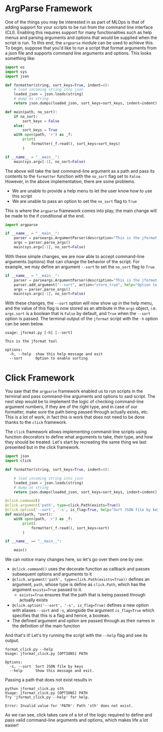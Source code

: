 # ArgParse Framework

One of the things you may be interested in as part of MLOps is that of adding support for your scripts to be run from the command line interface (CLI). Enabling this requires support for many functionalities such as help menus and parsing arguments and options that would be supplied when the script is run. To this end, the `argparse` module can be used to achieve this. To begin, suppose that you'd like to run a script that format arguments from a json file and supports command line arguments and options. This looks something like:

```python
import os
import sys
import json

def formatter(string, sort_keys=True, indent=4):
	# load incoming string into json
	loaded_json = json.loads(string)
	# dump as string
	return json.dumps(loaded_json, sort_keys=sort_keys, indent=indent)

def main(path, no_sort):
	if no_sort:
		sort_keys = False
	else: 
		sort_keys = True
	with open(path, 'r') as _f:
		print(
			formatter(_f.read(), sort_keys=sort_keys)
		)

if __name__ = "__main__":
	main(sys.argv[-1], no_sort=False)
```

The above will take the last command-line argument as a path and pass its contents to the `formatter` function with the `no_sort` flag set to `False`. However, in the above implementation, there are some problems.

* We are unable to provide a help menu to let the user know how to use this script
* We are unable to pass an option to set the `no_sort` flag to `True`

This is where the `argparse` framework comes into play, the main change will be made to the if conditional at the end.

```python
import argparse

if __name__ = "__main__":
	parser = parseargs.ArgumentParser(description="This is the jformat tool")
	args = parser.parse_args()
	main(sys.argv[-1], no_sort=False)
```

With these simple changes, we are now able to accept command-line arguments (options) that can change the behavior of the script. For example, we may define an argument `--sort` to set the `no_sort` flag to `True`. 

```python
if __name__ = "__main__":
	parser = parseargs.ArgumentParser(description="This is the jformat tool")
	parser.add_argument("--sort", action="store_true", help="Option to enable sorting")
	args = parser.parse_args()
	main(sys.argv[-1], no_sort=False)

```

With these changes, the `--sort` option will now show up in the help menu, and the value of this flag is now stored as an attribute in the `args` object, i.e. `args.sort` is a boolean that is `False` by default, and `True` when the `--sort` option is passed. The terminal output of the `jformat` script with the `-h` option can be seen below.

```terminal
usage: jformat.py [-h] [--sort]

This is the jformat tool

options:
  -h, --help  show this help message and exit
  --sort      Option to enable sorting
```

# Click Framework

You saw that the `argparse` framework enabled us to run scripts in the terminal and pass command-line arguments and options to said script. The next step would be to implement the logic of checking command-line argument numbers, if they are of the right type, and in case of our formatter, make sure the path being passed through actually exists, etc. This is a lot of work, in fact this is work that does not need to be done thanks to the `click` framework.

The `click` framework allows implementing command-line scripts using function decorators to define what arguments to take, their type, and how they should be treated. Let's start by recreating the same thing we last presented but in the click framework.

```python
import json
import click  

def formatter(string, sort_keys=True, indent=4):

	# load incoming string into json
	loaded_json = json.loads(string)
	# dump as string
	return json.dumps(loaded_json, sort_keys=sort_keys, indent=indent)

@click.command()
@click.argument('path', type=click.Path(exists=True))
@click.option('--sort', '-s', is_flag=True, help="Sort JSON file by keys")
def main(path, *sort):
	with open(path, 'r') as _f:
		print(
			formatter(_f.read(), sort_keys=sort)
		)

if __name__ == "__main__":

	main()
```

We can notice many changes here, so let's go over them one by one:

* `@click.command()` uses the decorate function as callback and passes subsequent options and arguments to it
* `@click.argument('path', type=click.Path(exists=True))` defines an argument, `path`, whose type is define as `click.Path`, which has the argument `exists=True` passed to it.
	* `exists=True` ensures that the path that is being passed through actually exists
* `@click.option('--sort', '-s', is_flag=True)` defines a new option with aliases `--sort` and `-s`, alongside the argument `is_flag=True` which specifies that this is a flag and hence, a boolean. 
* The defined argument and option are passed through as their names in the definition of the main function

And that's it! Let's try running the script with the `--help` flag and see its output.

```terminal
format_click.py --help
Usage: jformat_click.py [OPTIONS] PATH

Options:
  -s, --sort  Sort JSON file by keys
  --help      Show this message and exit.
```

Passing a path that does not exist results in

```terminal
python jformat_click.py sth
Usage: jformat_click.py [OPTIONS] PATH
Try 'jformat_click.py --help' for help.

Error: Invalid value for 'PATH': Path 'sth' does not exist.
```

As we can see, click takes care of a lot of the logic required to define and pass valid command-line arguments and options, which makes life a lot easier!